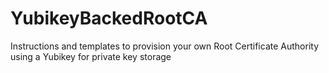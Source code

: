 # YubikeyBackedRootCA
Instructions and templates to provision your own Root Certificate Authority using a Yubikey for private key storage
